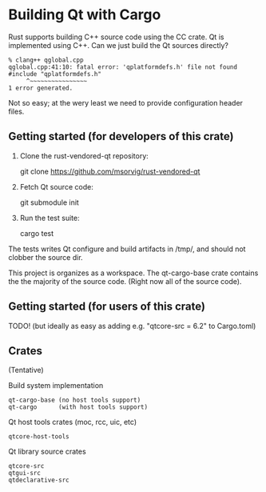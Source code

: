 # Building Qt with Cargo

Rust supports building C++ source code using the CC crate. Qt is implemented using C++.
Can we just build the Qt sources directly?

    % clang++ qglobal.cpp
    qglobal.cpp:41:10: fatal error: 'qplatformdefs.h' file not found
    #include "qplatformdefs.h"
         ^~~~~~~~~~~~~~~~~
    1 error generated.

Not so easy; at the wery least we need to provide configuration header files.

## Getting started (for developers of this crate)

1. Clone the rust-vendored-qt repository:

    git clone https://github.com/msorvig/rust-vendored-qt

2. Fetch Qt source code:

    git submodule init

3. Run the test suite:

    cargo test

The tests writes Qt configure and build artifacts in /tmp/, and should
not clobber the source dir.

This project is organizes as a workspace. The qt-cargo-base crate contains
the the majority of the source code. (Right now all of the source code).

## Getting started (for users of this crate)

TODO! (but ideally as easy as adding e.g. "qtcore-src = 6.2" to Cargo.toml)

## Crates

(Tentative)

Build system implementation

    qt-cargo-base (no host tools support)
    qt-cargo      (with host tools support)

Qt host tools crates (moc, rcc, uic, etc)

    qtcore-host-tools

Qt library source crates

    qtcore-src
    qtgui-src
    qtdeclarative-src
